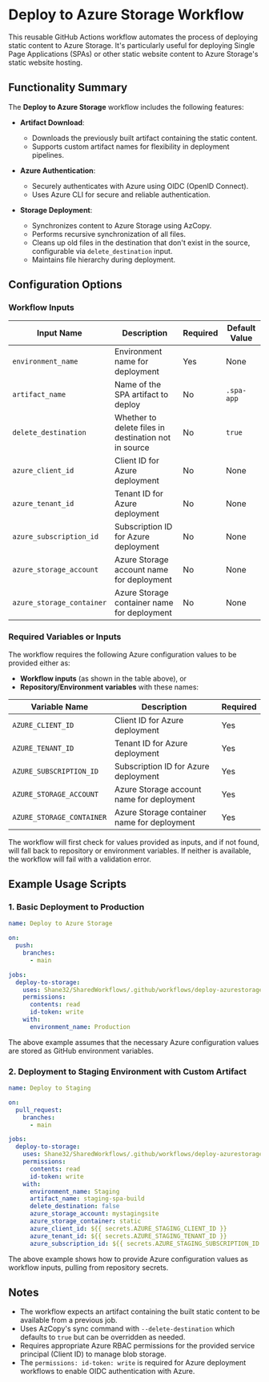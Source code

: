 # Deploy to Azure Storage Workflow

This reusable GitHub Actions workflow automates the process of deploying static content to Azure Storage. It's particularly useful for deploying Single Page Applications (SPAs) or other static website content to Azure Storage's static website hosting.

## Functionality Summary

The **Deploy to Azure Storage** workflow includes the following features:

- **Artifact Download**:
  - Downloads the previously built artifact containing the static content.
  - Supports custom artifact names for flexibility in deployment pipelines.

- **Azure Authentication**:
  - Securely authenticates with Azure using OIDC (OpenID Connect).
  - Uses Azure CLI for secure and reliable authentication.

- **Storage Deployment**:
  - Synchronizes content to Azure Storage using AzCopy.
  - Performs recursive synchronization of all files.
  - Cleans up old files in the destination that don't exist in the source, configurable via `delete_destination` input.
  - Maintains file hierarchy during deployment.

## Configuration Options

### Workflow Inputs

| **Input Name**            | **Description**                                       | **Required** | **Default Value** |
|---------------------------|-------------------------------------------------------|--------------|-------------------|
| `environment_name`        | Environment name for deployment                       | Yes          | None              |
| `artifact_name`           | Name of the SPA artifact to deploy                    | No           | `.spa-app`        |
| `delete_destination`      | Whether to delete files in destination not in source  | No           | `true`            |
| `azure_client_id`         | Client ID for Azure deployment                        | No           | None              |
| `azure_tenant_id`         | Tenant ID for Azure deployment                        | No           | None              |
| `azure_subscription_id`   | Subscription ID for Azure deployment                  | No           | None              |
| `azure_storage_account`   | Azure Storage account name for deployment             | No           | None              |
| `azure_storage_container` | Azure Storage container name for deployment           | No           | None              |

### Required Variables or Inputs

The workflow requires the following Azure configuration values to be provided either as:

- **Workflow inputs** (as shown in the table above), or
- **Repository/Environment variables** with these names:

| **Variable Name**         | **Description**                             | **Required** |
|---------------------------|---------------------------------------------|--------------|
| `AZURE_CLIENT_ID`         | Client ID for Azure deployment              | Yes          |
| `AZURE_TENANT_ID`         | Tenant ID for Azure deployment              | Yes          |
| `AZURE_SUBSCRIPTION_ID`   | Subscription ID for Azure deployment        | Yes          |
| `AZURE_STORAGE_ACCOUNT`   | Azure Storage account name for deployment   | Yes          |
| `AZURE_STORAGE_CONTAINER` | Azure Storage container name for deployment | Yes          |

The workflow will first check for values provided as inputs, and if not found, will fall back to repository or environment variables. If neither is available, the workflow will fail with a validation error.

## Example Usage Scripts

### 1. Basic Deployment to Production

```yaml
name: Deploy to Azure Storage

on:
  push:
    branches:
      - main

jobs:
  deploy-to-storage:
    uses: Shane32/SharedWorkflows/.github/workflows/deploy-azurestorage.yml@v2
    permissions:
      contents: read
      id-token: write
    with:
      environment_name: Production
```

The above example assumes that the necessary Azure configuration values are stored as GitHub environment variables.

### 2. Deployment to Staging Environment with Custom Artifact

```yaml
name: Deploy to Staging

on:
  pull_request:
    branches:
      - main

jobs:
  deploy-to-storage:
    uses: Shane32/SharedWorkflows/.github/workflows/deploy-azurestorage.yml@v2
    permissions:
      contents: read
      id-token: write
    with:
      environment_name: Staging
      artifact_name: staging-spa-build
      delete_destination: false
      azure_storage_account: mystagingsite
      azure_storage_container: static
      azure_client_id: ${{ secrets.AZURE_STAGING_CLIENT_ID }}
      azure_tenant_id: ${{ secrets.AZURE_STAGING_TENANT_ID }}
      azure_subscription_id: ${{ secrets.AZURE_STAGING_SUBSCRIPTION_ID }}
```

The above example shows how to provide Azure configuration values as workflow inputs, pulling from repository secrets.

## Notes

- The workflow expects an artifact containing the built static content to be available from a previous job.
- Uses AzCopy's sync command with `--delete-destination` which defaults to `true` but can be overridden as needed.
- Requires appropriate Azure RBAC permissions for the provided service principal (Client ID) to manage blob storage.
- The `permissions: id-token: write` is required for Azure deployment workflows to enable OIDC authentication with Azure.
